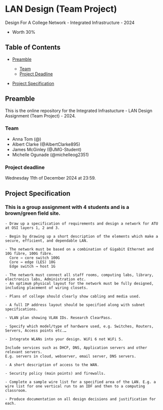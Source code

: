 # LAN Design (Team Project)

Design For A College Network - Integrated Infrastructure - 2024
- Worth 30%

## Table of Contents

* [Preamble](#preamble)
  * [Team](#team)
  * [Project Deadline](#project-deadline)
 
* [Project Specification](#project-specification)

 
## Preamble
This is the online repository for the Integrated Infrastucture - LAN Design Assignment (Team Project) - 2024.

### Team
* Anna Tom (@)
* Albert Clarke (@AlbertClarke895)
* James McGinley (@JMG-Student)
* Michelle Ogunade (@michelleog2351)

### Project deadline

Wednesday 11th of December 2024 at 23:59.

## Project Specification
### This is a group assignment with 4 students and is a brown/green field site. 

    - Draw up a specification of requirements and design a network for ATU at OSI layers 1, 2 and 3.  
    
    - Begin by drawing up a short description of the elements which make a secure, efficient, and dependable LAN. 
    
    - The network must be based on a combination of Gigabit Ethernet and 10G fibre, 100G fibre.  
      Core → core switch 100G 
      Core → edge (LES) 10G 
      Edge switch → host 1G
    
    - The network must connect all staff rooms, computing labs, library, electronics labs, Administration etc.  
    - An optimum physical layout for the network must be fully designed, including placement of wiring closets. 
    
    - Plans of college should clearly show cabling and media used.
    
    - A full IP address layout should be specified along with subnet specifications. 
    
    - VLAN plan showing VLAN IDs. Research ClearPass. 
    
    - Specify which model/type of hardware used, e.g. Switches, Routers, Servers, Access points etc.… 
    
    - Integrate WLANs into your design. WiFi 6 not WiFi 5. 
    
    Include services such as DHCP, DNS, Application servers and other relevant servers. 
    E.g. servers in cloud, webserver, email server, DNS servers. 
    
    - A short description of access to the WAN.  
    
    - Security policy (main points) and firewalls. 
    
    - Complete a sample wire list for a specified area of the LAN. E.g. a wire list for one vertical run to an IDF and then to a computing classroom. 
    
    - Produce documentation on all design decisions and justification for each. 

